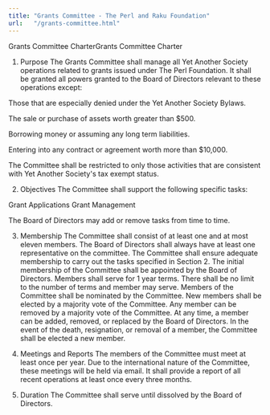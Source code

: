 ```yaml
---
title: "Grants Committee - The Perl and Raku Foundation"
url:   "/grants-committee.html"
---
```

Grants Committee CharterGrants Committee Charter
1. Purpose
The Grants Committee shall manage all Yet Another Society
operations related to grants issued under The Perl
Foundation. It shall be granted all powers granted to the
Board of Directors relevant to these operations
except:

Those that are especially denied under the Yet Another
Society Bylaws.

The sale or purchase of assets worth greater than $500.

Borrowing money or assuming any long term liabilities.

Entering into any contract or agreement worth more than
$10,000.

The Committee shall be restricted to only those
activities that are consistent with Yet Another Society's
tax exempt status.

2. Objectives
The Committee shall support the following specific
tasks:

Grant Applications
Grant Management

The Board of Directors may add or remove tasks from time
to time.

3. Membership
The Committee shall consist of at least one and at most
eleven members. The Board of Directors shall always have
at least one representative on the committee. The
Committee shall ensure adequate membership to carry out
the tasks specified in Section 2.
The initial membership of the Committee shall be
appointed by the Board of Directors. Members shall serve
for 1 year terms. There shall be no limit to the number of
terms and member may serve.
Members of the Committee shall be nominated by the
Committee. New members shall be elected by a majority vote
of the Committee. Any member can be removed by a majority
vote of the Committee. At any time, a member can be added,
removed, or replaced by the Board of Directors. In the
event of the death, resignation, or removal of a member,
the Committee shall be elected a new member.

4. Meetings and Reports
The members of the Committee must meet at least once per
year. Due to the international nature of the Committee,
these meetings will be held via email. It shall provide a
report of all recent operations at least once every three
months.

5. Duration
The Committee shall serve until dissolved by the Board of
Directors.